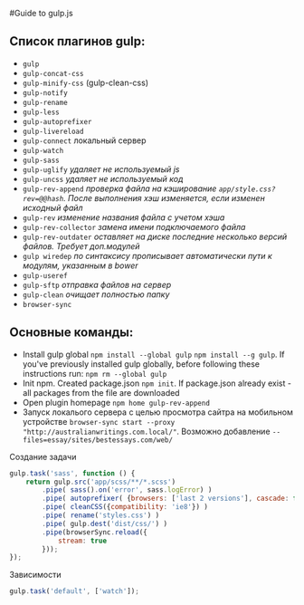 #Guide to gulp.js

## Список плагинов gulp:
* `gulp`
* `gulp-concat-css`
* `gulp-minify-css` (gulp-clean-css)
* `gulp-notify`
* `gulp-rename`
* `gulp-less`
* `gulp-autoprefixer`
* `gulp-livereload`
* `gulp-connect` локальный сервер
* `gulp-watch`
* `gulp-sass`
* `gulp-uglify` _удаляет не используемый js_
* `gulp-uncss` _удаляет не используемый код_
* `gulp-rev-append` _проверка файла на кэширование `app/style.css?rev=@@hash`. После выполнения хэш изменяется, если изменен исходный файл_
* `gulp-rev` _изменение названия файла с учетом хэша_
* `gulp-rev-collector` _замена имени подключаемого файла_
* `gulp-rev-outdater` _оставляет на диске последние несколько версий файлов. Требует доп.модулей_
* `gulp wiredep` _по синтаксису прописывает автоматически пути к модулям, указанным в bower_
* `gulp-useref`
* `gulp-sftp` _отправка файлов на сервер_
* `gulp-clean` _очищает полностью папку_
* `browser-sync`


## Основные команды:
* Install gulp global `npm install --global gulp` `npm install --g gulp`. If you've previously installed gulp globally, before following these instructions run: `npm rm --global gulp`
* ​Init npm. Created package.json `npm init`. If package.json already exist - all packages from the file are downloaded
* Open plugin homepage `​npm home gulp-rev-append`
* Запуск локалього сервера с целью просмотра сайтра на мобильном устройстве `browser-sync start --proxy "http://australianwritings.com.local/"`. Возможно добавление `--files=essay/sites/bestessays.com/web/`

Создание задачи
```javascript
gulp.task('sass', function () {
    return gulp.src('app/scss/**/*.scss')
        .pipe( sass().on('error', sass.logError) )
        .pipe( autoprefixer( {browsers: ['last 2 versions'], cascade: false} ) )
        .pipe( cleanCSS({compatibility: 'ie8'}) )
        .pipe( rename('styles.css') )
        .pipe( gulp.dest('dist/css/') )
        .pipe(browserSync.reload({
            stream: true
        }));
});
```

Зависимости
```javascript
gulp.task('default', ['watch']);
```